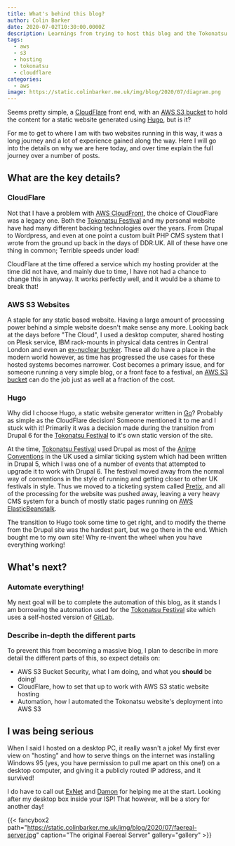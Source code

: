 ```yaml
---
title: What's behind this blog?
author: Colin Barker
date: 2020-07-02T10:30:00.0000Z
description: Learnings from trying to host this blog and the Tokonatsu Festival website, using CloudFlare, AWS S3 Static Hosting and Hugo
tags:
  - aws
  - s3
  - hosting
  - tokonatsu
  - cloudflare
categories:
  - aws
image: https://static.colinbarker.me.uk/img/blog/2020/07/diagram.png
---
```


Seems pretty simple, a [CloudFlare](https://www.cloudflare.com) front end, with
an [AWS S3 bucket](https://aws.amazon.com/s3/) to hold the content for a static
website generated using [Hugo](https://gohugo.io/), but is it?

For me to get to where I am with two websites running in this way, it was a long
journey and a lot of experience gained along the way. Here I will go into the
details on why we are here today, and over time explain the full journey over
a number of posts.

## What are the key details?

### CloudFlare

Not that I have a problem with [AWS CloudFront](https://aws.amazon.com/cloudfront/),
the choice of CloudFlare was a legacy one. Both the [Tokonatsu Festival](https://www.tokonats.org.uk)
and my personal website have had many different backing technologies over the
years. From Drupal to Wordpress, and even at one point a custom built PHP CMS
system that I wrote from the ground up back in the days of DDR:UK. All of these
have one thing in common; Terrible speeds under load!

CloudFlare at the time offered a service which my hosting provider at the time
did not have, and mainly due to time, I have not had a chance to change this in
anyway. It works perfectly well, and it would be a shame to break that!

### AWS S3 Websites

A staple for any static based website. Having a large amount of processing power
behind a simple website doesn't make sense any more. Looking back at the days
before "The Cloud", I used a desktop computer, shared hosting on Plesk service,
IBM rack-mounts in physical data centres in Central London and even an
[ex-nuclear bunker](https://www.thebunker.net/). These all do have a place in
the modern world however, as time has progressed the use cases for these hosted
systems becomes narrower. Cost becomes a primary issue, and for someone running
a very simple blog, or a front face to a festival, an [AWS S3 bucket](https://aws.amazon.com/s3/)
can do the job just as well at a fraction of the cost.

### Hugo

Why did I choose Hugo, a static website generator written in [Go](https://golang.org/)?
Probably as simple as the CloudFlare decision! Someone mentioned it to me and I
stuck with it! Primarily it was a decision made during the transition from
Drupal 6 for the [Tokonatsu Festival](https://www.tokonats.org.uk) to it's own
static version of the site.

At the time, [Tokonatsu Festival](https://www.tokonats.org.uk) used Drupal as
most of the [Anime Conventions](https://animecons.co.uk/) in the UK used a
similar ticking system which had been written in Drupal 5, which I was one of
a number of events that attempted to upgrade it to work with Drupal 6. The
festival moved away from the normal way of conventions in the style of running
and getting closer to other UK festivals in style. Thus we moved to a ticketing
system called [Pretix](https://pretix.eu/about/en/), and all of the processing
for the website was pushed away, leaving a very heavy CMS system for a bunch of
mostly static pages running on [AWS ElasticBeanstalk](https://aws.amazon.com/elasticbeanstalk/).

The transition to Hugo took some time to get right, and to modify the theme from
the Drupal site was the hardest part, but we go there in the end. Which bought
me to my own site! Why re-invent the wheel when you have everything working!

## What's next?

### Automate everything!

My next goal will be to complete the automation of this blog, as it stands I am
borrowing the automation used for the [Tokonatsu Festival](https://www.tokonats.org.uk)
site which uses a self-hosted version of [GitLab](https://about.gitlab.com/).

### Describe in-depth the different parts

To prevent this from becoming a massive blog, I plan to describe in more detail
the different parts of this, so expect details on:

- AWS S3 Bucket Security, what I am doing, and what you **should** be doing!
- CloudFlare, how to set that up to work with AWS S3 static website hosting
- Automation, how I automated the Tokonatsu website's deployment into AWS S3

## I was being serious

When I said I hosted on a desktop PC, it really wasn't a joke! My first ever
view on "hosting" and how to serve things on the internet was installing
Windows 95 (yes, you have permission to pull me apart on this one!) on a desktop
computer, and giving it a publicly routed IP address, and it survived!

I do have to call out [ExNet](https://www.exnet.com/index.html) and [Damon](http://d.hd.org/)
for helping me at the start. Looking after my desktop box inside your ISP! That
however, will be a story for another day!

{{< fancybox2 path="https://static.colinbarker.me.uk/img/blog/2020/07/faereal-server.jpg" caption="The original Faereal Server" gallery="gallery" >}}

